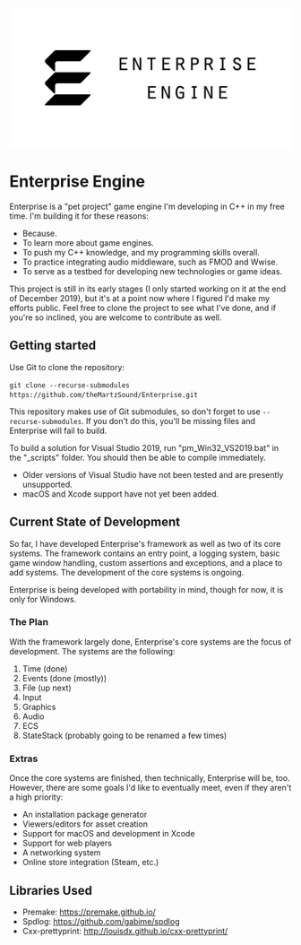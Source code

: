 ![Enterprise Engine](_resources/Branding/EPLogo_BlackCaptioned.png)

# Enterprise Engine
Enterprise is a "pet project" game engine I'm developing in C++ in my free time. I'm building it for these reasons:
* Because.
* To learn more about game engines.
* To push my C++ knowledge, and my programming skills overall.
* To practice integrating audio middleware, such as FMOD and Wwise.
* To serve as a testbed for developing new technologies or game ideas.

This project is still in its early stages (I only started working on it at the end of December 2019), but it's at a point now where I figured I'd make my efforts public. Feel free to clone the project to see what I've done, and if you're so inclined, you are welcome to contribute as well.

## Getting started
Use Git to clone the repository:

`git clone --recurse-submodules https://github.com/theMartzSound/Enterprise.git`

This repository makes use of Git submodules, so don't forget to use `--recurse-submodules`.  If you don't do this, you'll be missing files and Enterprise will fail to build.

To build a solution for Visual Studio 2019, run "pm_Win32_VS2019.bat" in the "_scripts" folder.  You should then be able to compile immediately.
* Older versions of Visual Studio have not been tested and are presently unsupported.
* macOS and Xcode support have not yet been added.

## Current State of Development
So far, I have developed Enterprise's framework as well as two of its core systems. The framework contains an entry point, a logging system, basic game window handling, custom assertions and exceptions, and a place to add systems. The development of the core systems is ongoing.

Enterprise is being developed with portability in mind, though for now, it is only for Windows.

### The Plan

With the framework largely done, Enterprise's core systems are the focus of development. The systems are the following:

1. Time (done)
2. Events (done (mostly))
3. File (up next)
4. Input
5. Graphics
6. Audio
7. ECS
8. StateStack (probably going to be renamed a few times)

### Extras
Once the core systems are finished, then technically, Enterprise will be, too. However, there are some goals I'd like to eventually meet, even if they aren't a high priority:

* An installation package generator
* Viewers/editors for asset creation
* Support for macOS and development in Xcode
* Support for web players
* A networking system
* Online store integration (Steam, etc.)

## Libraries Used
* Premake: <https://premake.github.io/>
* Spdlog: <https://github.com/gabime/spdlog>
* Cxx-prettyprint: <http://louisdx.github.io/cxx-prettyprint/>